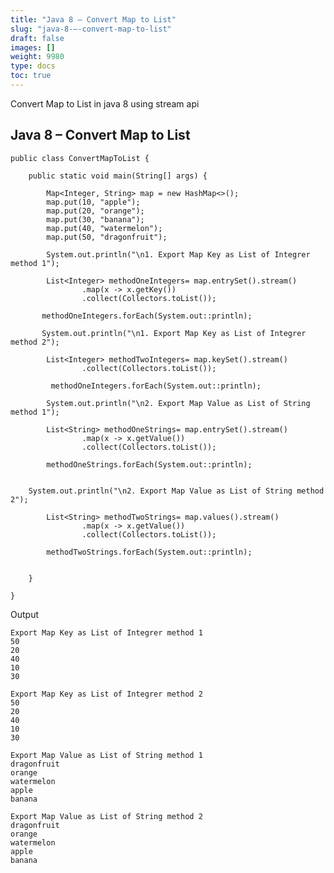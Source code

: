 ```yaml
---
title: "Java 8 – Convert Map to List"
slug: "java-8-–-convert-map-to-list"
draft: false
images: []
weight: 9980
type: docs
toc: true
---
```


Convert Map to List in java 8 using stream api

## Java 8 – Convert Map to List
    public class ConvertMapToList {
    
        public static void main(String[] args) {
    
            Map<Integer, String> map = new HashMap<>();
            map.put(10, "apple");
            map.put(20, "orange");
            map.put(30, "banana");
            map.put(40, "watermelon");
            map.put(50, "dragonfruit");
    
            System.out.println("\n1. Export Map Key as List of Integrer method 1");
    
            List<Integer> methodOneIntegers= map.entrySet().stream()
                    .map(x -> x.getKey())
                    .collect(Collectors.toList());
                 
           methodOneIntegers.forEach(System.out::println);

           System.out.println("\n1. Export Map Key as List of Integrer method 2");
    
            List<Integer> methodTwoIntegers= map.keySet().stream()                    
                    .collect(Collectors.toList());
    
             methodOneIntegers.forEach(System.out::println);
    
            System.out.println("\n2. Export Map Value as List of String method 1");
    
            List<String> methodOneStrings= map.entrySet().stream()
                    .map(x -> x.getValue())
                    .collect(Collectors.toList());
    
            methodOneStrings.forEach(System.out::println);


        System.out.println("\n2. Export Map Value as List of String method 2");
    
            List<String> methodTwoStrings= map.values().stream()
                    .map(x -> x.getValue())
                    .collect(Collectors.toList());
    
            methodTwoStrings.forEach(System.out::println);
    
    
        }
    
    }



Output

    Export Map Key as List of Integrer method 1
    50
    20
    40
    10
    30
    
    Export Map Key as List of Integrer method 2
    50
    20
    40
    10
    30
    
    Export Map Value as List of String method 1
    dragonfruit
    orange
    watermelon
    apple
    banana
    
    Export Map Value as List of String method 2
    dragonfruit
    orange
    watermelon
    apple
    banana





